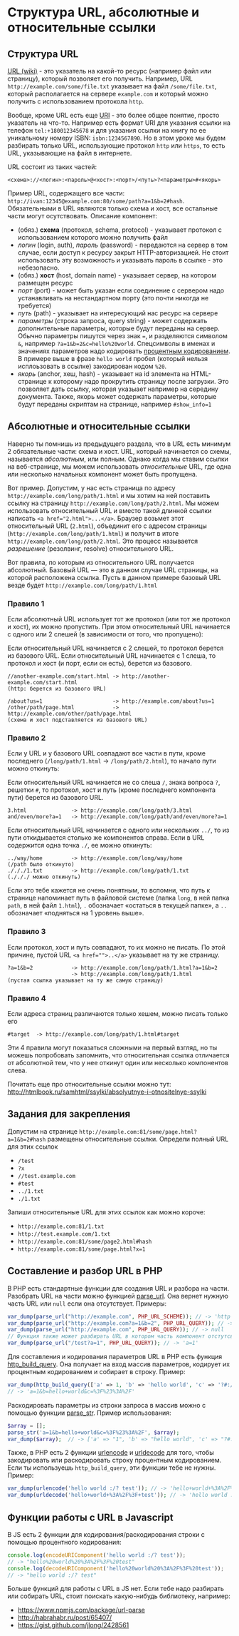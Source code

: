 # Структура URL, абсолютные и относительные ссылки

## Структура URL

[URL (wiki)](https://ru.wikipedia.org/wiki/URL)  - это указатель на какой-то ресурс (например файл или страницу), который позволяет его получить. Например, URL `http://example.com/some/file.txt` указывает на файл `/some/file.txt`, который располагается на сервере `example.com` и который можно получить с использованием протокола `http`.

Вообще, кроме URL есть еще [URI](https://ru.wikipedia.org/wiki/URI) - это более общее понятие, просто указатель на что-то. Например есть формат URI для указания ссылки на телефон `tel:+180012345678` и для указания ссылки на книгу по ее уникальному номеру ISBN: `isbn:1234567890`. Но в этом уроке мы будем разбирать только URL, использующие протокол `http` или `https`, то есть URL, указывающие на файл в интернете. 

URL состоит из таких частей: 

`<схема>://<логин>:<пароль>@<хост>:<порт>/<путь>?<параметры>#<якорь>`

Пример URL, содержащего все части: `http://ivan:12345@example.com:80/some/path?a=1&b=2#hash`. Обязательными в URL являются только схема и хост, все остальные части могут осутствовать. Описание компонент: 

- (обяз.) **схема** (протокол, schema, protocol) - указывает протокол с использованием которого можно получить файл
- *логин* (login, auth), *пароль* (password) - передаются на сервер в том случае, если доступ к ресурсу закрыт HTTP-авторизацией. Не стоит использовать эту возможность и указывать пароль в ссылке - это небезопасно.
- (обяз.) **хост** (host, domain name) - указывает сервер, на котором размещен ресурс
- *порт* (port) - может быть указан если соединение с сервером надо устанавливать на нестандартном порту (это почти никогда не требуется)
- *путь* (path) - указывает на интересующий нас ресурс на сервере
- *параметры* (строка запроса, query string) - может содержать дополнительные параметры, которые будут переданы на сервер. Обычно параметры пишутся через знак `=`, и разделяются символом `&`, например `?a=1&b=2&c=hello%20world`. Спецсимволы в именах и значениях параметров надо кодировать [процентным кодированием](https://ru.wikipedia.org/wiki/URL#.D0.9A.D0.BE.D0.B4.D0.B8.D1.80.D0.BE.D0.B2.D0.B0.D0.BD.D0.B8.D0.B5_URL). В примере выше в фразе `hello world` пробел (который нельзя исплоьзовать в ссылке) закодирован кодом `%20`.
- *якорь* (anchor, хеш, hash) - указывает на id элемента на HTML-странице к которому надо прокрутить страницу после загрузки. Это позволяет дать ссылку, которая указыает например на середину документа. Также, якорь может содержать параметры, которые будут переданы скриптам на странице, например `#show_info=1`

## Абсолютные и относительные ссылки

Наверно ты помнишь из предыдущего раздела, что в URL есть минимум 2 обязательные части: схема и хост. 
URL, который начинается со схемы, называется *абсолютным*, или полным. Однако когда мы ставим ссылки на веб-странице, мы можем использовать *относительные* URL, где одна или несколько начальных компонент может быть пропущена. 

Вот пример. Допустим, у нас есть страница по адресу `http://example.com/long/path/1.html` и мы хотим на ней поставить ссылку на страницу `http://example.com/long/path/2.html`. Мы можем использовать относительный URL и вместо такой длинной ссылки написать `<a href="2.html">...</a>`. Браузер возьмет этот относительный URL (`2.html`), объединит его с адресом страницы (`http://example.com/long/path/1.html`) и получит в итоге `http://example.com/long/path/2.html`. Это процесс называется *разрешение* (резолвинг, resolve) относительного URL.

Вот правила, по которым из относительного URL получается абсолютный. Базовый URL — это в данном случае URL страницы, на которой расположена ссылка. Пусть в данном примере базовый URL везде будет `http://example.com/long/path/1.html`

### Правило 1 

Если абсолютный URL использует тот же протокол (или тот же протокол и хост), их можно пропустить. При этом относительный URL начинается с одного или 2 слешей (в зависимости от того, что пропущено):

Если относительный URL начинается с 2 слешей, то протокол берется из базового URL.
Если относительный URL начинается с 1 слеша, то протокол и хост (и порт, если он есть), берется из базового.

```
//another-example.com/start.html -> http://another-example.com/start.html 
(http: берется из базового URL)

/about?us=1                      -> http://example.com/about?us=1
/other/path/page.html            -> http://example.com/other/path/page.html
(схема и хост подставляется из базового URL)
```

### Правило 2

Если у URL и у базового URL совпадают все части в пути, кроме последнего (`/long/path/1.html` -> `/long/path/2.html`), то начало пути можно откинуть:

Если относительный URL начинается не со слеша `/`, знака вопроса `?`, решетки `#`, то протокол, хост и путь (кроме последнего компонента пути) берется из базового URL.

```
3.html              -> http://example.com/long/path/3.html
and/even/more?a=1   -> http://example.com/long/path/and/even/more?a=1
```

Если относительный URL начинается с одного или нескольких `../`, то из пути откидывается столько же компонентов справа. Если в URL содержится одна точка `./`, ее можно откинуть:

```
../way/home         -> http://example.com/long/way/home 
(/path было откинуто)
./././1.txt         -> http://example.com/long/path/1.txt
(./././ можно откинуть)
```

Если это тебе кажется не очень понятным, то вспомни, что путь к странице напоминает путь в файловой системе (папка `long`, в ней папка `path`, в ней файл `1.html`), `.` обозначает «остаться в текущей папке», а `..` обозначает «подняться на 1 уровень выше».

### Правило 3

Если протокол, хост и путь совпадают, то их можно не писать. По этой причине, пустой URL `<a href="">..</a>` указывает на ту же страницу.

```
?a=1&b=2            -> http://example.com/long/path/1.html?a=1&b=2
                    -> http://example.com/long/path/1.html
(пустая ссылка указывает на ту же самую страницу)
```

### Правило 4

Если адреса страниц различаются только хешем, можно писать только его

`#target  -> http://example.com/long/path/1.html#target`

Эти 4 правила могут показаться сложными на первый взгляд, но ты можешь попробовать запомнить, что  относительная ссылка отличается от абсолютной тем, что у нее откинут один или несколько компонентов слева. 

Почитать еще про относительные ссылки можно тут: http://htmlbook.ru/samhtml/ssylki/absolyutnye-i-otnositelnye-ssylki

## Задания для закрепления

Допустим на странице `http://example.com:81/some/page.html?a=1&b=2#hash` размещены относительные ссылки. Определи полный URL для этих ссылок

- `/test`
- `?x`
- `//test.example.com`
- `#test`
- `../1.txt`
- `./1.txt`

Запиши относительные URL для этих ссылок как можно короче:

- `http://example.com:81/1.txt`
- `http://test.example.com/1.txt`
- `http://example.com:81/some/page2.html#hash`
- `http://example.com:81/some/page.html?x=1`

## Составление и разбор URL в PHP

В PHP есть стандартные функции для создания URL и разбора на части. Разобрать URL на части можно функцией [parse_url](http://php.net/manual/ru/function.parse-url.php). Она вернет нужную часть URL или `null` если она отсутствует. Примеры: 

```php
var_dump(parse_url("http://example.com", PHP_URL_SCHEME)); // -> 'http'
var_dump(parse_url("http://example.com?a=1&b=2", PHP_URL_QUERY)); // -> 'a=1&b=2'
var_dump(parse_url("http://example.com", PHP_URL_QUERY)); // -> null
// Функция также может разбирать URL в котором часть компонент отстутсвует
var_dump(parse_url("/test?a=1", PHP_URL_QUERY)); // -> 'a=1'
```

Для составления и кодирования параметров URL в PHP есть функция [http_build_query](http://php.net/manual/ru/function.http-build-query.php). Она получает на вход массив параметров, кодирует их процентным кодированием и собирает в строку. Пример: 

```php
var_dump(http_build_query(['a' => 1, 'b' => 'hello world', 'c' => '?#:/'])); 
// -> 'a=1&b=hello+world&c=%3F%23%3A%2F'
```

Раскодировать параметры из строки запроса в массив можно с помощью функции [parse_str](http://php.net/manual/ru/function.parse-str.php). Пример использования: 

```php
$array = [];
parse_str('a=1&b=hello+world&c=%3F%23%3A%2F', $array);
var_dump($array);  // -> ['a' => "1", 'b' => "hello world", 'c' => "?#:/"]
```

Также, в PHP есть 2 функции [urlencode](http://php.net/manual/ru/function.urlencode.php) и [urldecode](http://php.net/manual/ru/function.urldecode.php) для того, чтобы закодировать или раскодировать строку процентным кодированием. Если ты используешь `http_build_query`, эти функции тебе не нужны. Пример: 

```php
var_dump(urlencode('hello world :/? test')); // -> 'hello+world+%3A%2F%3F+test'
var_dump(urldecode('hello+world+%3A%2F%3F+test')); // -> 'hello world :/? test'
```

## Функции работы с URL в Javascript

В JS есть 2 функции для кодирования/раскодирования строки с помощью процентного кодирования: 

```js
console.log(encodeURIComponent('hello world :/? test')); 
// -> "hello%20world%20%3A%2F%3F%20test"
console.log(decodeURIComponent('hello%20world%20%3A%2F%3F%20test'));
// -> "hello world :/? test"
```

Больше функций для работы с URL в JS нет. Если тебе надо разбирать или собирать URL, стоит поискать какую-нибудь библиотеку, например:

- https://www.npmjs.com/package/url-parse
- http://habrahabr.ru/post/65407/
- https://gist.github.com/jlong/2428561



